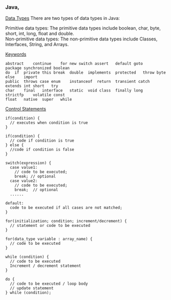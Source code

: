 ### Java,
[Data Types](https://www.javatpoint.com/java-data-types)
There are two types of data types in Java:

Primitive data types: The primitive data types include boolean, char, byte, short, int, long, float and double.<br>
Non-primitive data types: The non-primitive data types include Classes, Interfaces, String, and Arrays.

[Keywords](https://www.javatpoint.com/java-keywords)<br>
```
abstract	continue	for	new	switch assert	default	goto	package	synchronized boolean	
do	if	private	this break	double	implements	protected	throw byte	else	import	
public	throws case	enum	instanceof	return	transient catch	extends	int	short	try 
char	final	interface	static	void class	finally	long	strictfp	volatile const	
float	native	super	while
```
[Control Statements](https://www.javatpoint.com/control-flow-in-java)
```
if(condition) {
  // executes when condition is true
}
```
```
if(condition) {
  // code if condition is true
} else {
  //code if condition is false
}
```
```
switch(expression) {    
  case value1:
    // code to be executed;    
    break; // optional  
  case value2:    
    // code to be executed;    
    break;  // optional  
  ......    
    
default:     
  code to be executed if all cases are not matched;  
}
```
```
for(initialization; condition; increment/decrement) {
  // statement or code to be executed    
}

for(data_type variable : array_name) {
  // code to be executed
}
```
```
while (condition) {
  // code to be executed   
  Increment / decrement statement  
}

do {
  // code to be executed / loop body  
  // update statement   
} while (condition);
```
